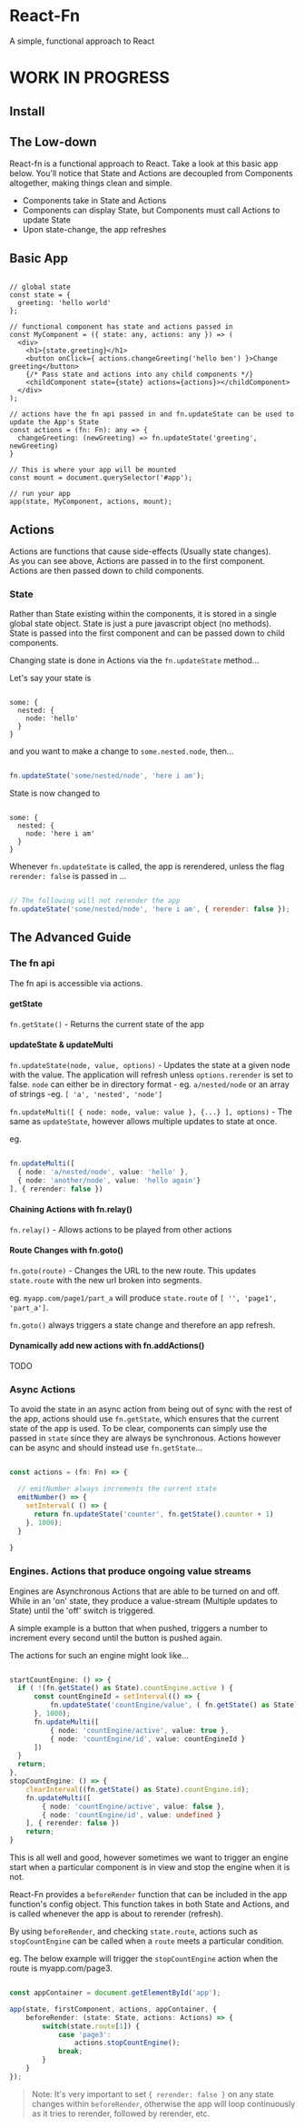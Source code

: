 # React-Fn
A simple, functional approach to React

# WORK IN PROGRESS

## Install

## The Low-down

React-fn is a functional approach to React. Take a look at this basic app below. You'll notice that State and Actions are decoupled from Components altogether, making things clean and simple.

- Components take in State and Actions
- Components can display State, but Components must call Actions to update State
- Upon state-change, the app refreshes

## Basic App

```tsx

// global state
const state = {
  greeting: 'hello world'
};

// functional component has state and actions passed in
const MyComponent = ({ state: any, actions: any }) => (
  <div>
    <h1>{state.greeting}</h1>
    <button onClick={ actions.changeGreeting('hello ben') }>Change greeting</button>
    {/* Pass state and actions into any child components */}
    <childComponent state={state} actions={actions}></childComponent>
  </div>
);

// actions have the fn api passed in and fn.updateState can be used to update the App's State
const actions = (fn: Fn): any => {
  changeGreeting: (newGreeting) => fn.updateState('greeting', newGreeting)
}

// This is where your app will be mounted
const mount = document.querySelector('#app');

// run your app
app(state, MyComponent, actions, mount);

```

## Actions

Actions are functions that cause side-effects (Usually state changes).  
As you can see above, Actions are passed in to the first component.  
Actions are then passed down to child components.

### State

Rather than State existing within the components, it is stored in a single global state object.
State is just a pure javascript object (no methods).  
State is passed into the first component and can be passed down to child components.

Changing state is done in Actions via the `fn.updateState` method...

Let's say your state is 

```

some: {
  nested: {
    node: 'hello'
  }
}

```

and you want to make a change to `some.nested.node`, then...

```javascript

fn.updateState('some/nested/node', 'here i am');

```

State is now changed to 

```

some: {
  nested: {
    node: 'here i am'
  }
}

```

Whenever `fn.updateState` is called, the app is rerendered, unless the flag `rerender: false` is passed in ...

```javascript

// The following will not rerender the app
fn.updateState('some/nested/node', 'here i am', { rerender: false });

```

## The Advanced Guide

### The fn api

The fn api is accessible via actions.

#### getState

`fn.getState()` - Returns the current state of the app

#### updateState & updateMulti

`fn.updateState(node, value, options)` - Updates the state at a given node with the value.
The application will refresh unless `options.rerender` is set to false.
`node` can either be in directory format - eg. `a/nested/node` or an array of strings -eg. `[ 'a', 'nested', 'node']`

`fn.updateMulti([ { node: node, value: value }, {...} ], options)` - The same as `updateState`, however allows multiple updates to state at once.

eg. 

```typescript

fn.updateMulti([
  { node: 'a/nested/node', value: 'hello' },
  { node: 'another/node', value: 'hello again'}
], { rerender: false })

```

#### Chaining Actions with fn.relay()

`fn.relay()` - Allows actions to be played from other actions

#### Route Changes with fn.goto()

`fn.goto(route)` - Changes the URL to the new route. This updates `state.route` with the new url broken into segments.

eg. `myapp.com/page1/part_a` will produce `state.route` of `[ '', 'page1', 'part_a']`.

`fn.goto()` always triggers a state change and therefore an app refresh.

#### Dynamically add new actions with fn.addActions()

TODO

### Async Actions

To avoid the state in an async action from being out of sync with the rest of the app, actions should use `fn.getState`, which ensures that the current state of the app is used. To be clear, components can simply use the passed in `state` since they are always be synchronous. Actions however can be async and should instead use `fn.getState`...

```javascript

const actions = (fn: Fn) => {

  // emitNumber always increments the current state
  emitNumber() => {
    setInterval( () => {
      return fn.updateState('counter', fn.getState().counter + 1)
    }, 1000);
  }
  
}

```

### Engines. Actions that produce ongoing value streams

Engines are Asynchronous Actions that are able to be turned on and off. While in an 'on' state, they produce a value-stream (Multiple updates to State) until the 'off' switch is triggered.

A simple example is a button that when pushed, triggers a number to increment every second until the button is pushed again.

The actions for such an engine might look like...

```typescript

startCountEngine: () => {
  if ( !(fn.getState() as State).countEngine.active ) {
      const countEngineId = setInterval(() => {
          fn.updateState('countEngine/value', ( fn.getState() as State).countEngine.value + 1 )
      }, 1000);
      fn.updateMulti([
          { node: 'countEngine/active', value: true },
          { node: 'countEngine/id', value: countEngineId }
      ])
  }
  return;
},
stopCountEngine: () => {
    clearInterval((fn.getState() as State).countEngine.id);
    fn.updateMulti([
        { node: 'countEngine/active', value: false },
        { node: 'countEngine/id', value: undefined }
    ], { rerender: false })
    return;
}
```

This is all well and good, however sometimes we want to trigger an engine start when a particular component is in view and stop the engine when it is not.

React-Fn provides a `beforeRender` function that can be included in the app function's config object. This function takes in both State and Actions, and is called whenever the app is about to rerender (refresh).

By using `beforeRender`, and checking `state.route`, actions such as `stopCountEngine` can be called when a `route` meets a particular condition.

eg. The below example will trigger the `stopCountEngine` action when the route is myapp.com/page3.

```typescript

const appContainer = document.getElementById('app');

app(state, firstComponent, actions, appContainer, {
    beforeRender: (state: State, actions: Actions) => {
        switch(state.route[1]) {
            case 'page3':
                actions.stopCountEngine();
            break;
        }
    }
});

```

> Note: It's very important to set ` { rerender: false } ` on any state changes within `beforeRender`, otherwise the app will loop continuously as it tries to rerender, followed by rerender, etc.
